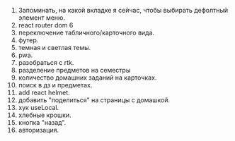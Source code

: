 1. Запоминать, на какой вкладке я сейчас, чтобы выбирать дефолтный элемент меню.
2. react router dom 6
3. переключение табличного/карточного вида.
4. футер.
5. темная и светлая темы.
6. pwa.
7. разобраться с rtk.
8. разделение предметов на семестры
9. количество домашних заданий на карточках.
10. поиск в дз и предметах.
11. add react helmet.
12. добавить "поделиться" на страницы с домашкой. 
13. хук useLocal.
14. хлебные крошки.
15. кнопка "назад".
16. авторизация.